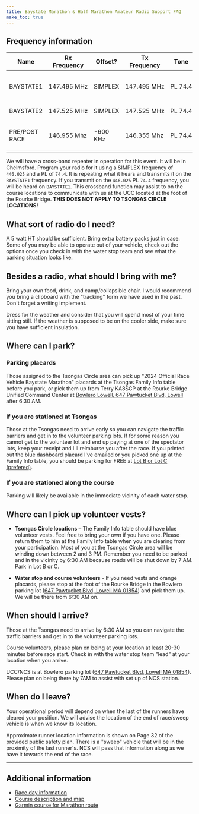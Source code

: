 ```yaml
---
title: Baystate Marathon & Half Marathon Amateur Radio Support FAQ
make_toc: true
---
```


<!-- source: http://ka8scp.wb1gof.net/BaystateMarathon -->

## Frequency information

<!--
NB: The following table makes use of non-breaking spaces (U+00A0) in order to prevent unhelpful wrapping
in the rendered document.
-->

| Name          | Rx Frequency | Offset?  | Tx Frequency | Tone    | Description                            |
| ------------- | ------------ | -------- | ------------ | ------- | -------------------------------------- |
| BAYSTATE1     | 147.495 MHz  | SIMPLEX  | 147.495 MHz  | PL 74.4 | water stop/course, NCS and Family Info |
| BAYSTATE2     | 147.525 MHz  | SIMPLEX  | 147.525 MHz  | PL 74.4 | Tsongas Circle units                   |
| PRE/POST RACE | 146.955 Mhz  | -600 KHz | 146.355 Mhz  | PL 74.4 | [WESTFORD MA WB1GOF repeater][wb1gof]  |

[wb1gof]: http://www.wb1gof.org/repeaters/

We will have a cross-band repeater in operation for this event. It will be in
Chelmsford. Program your radio for it using a SIMPLEX frequency of `446.025`
and a PL of `74.4`. It is repeating what it hears and transmits it on the
`BAYSTATE1` frequency. If you transmit on the `446.025` PL `74.4` frequency,
you will be heard on `BAYSTATE1`. This crossband function may assist to on the
course locations to communicate with us at the UCC located at the foot of the
Rourke Bridge. **THIS DOES NOT APPLY TO TSONGAS CIRCLE LOCATIONS!**

## What sort of radio do I need?

A 5 watt HT should be sufficient. Bring extra battery packs just in case. Some
of you may be able to operate out of your vehicle, check out the options once
you check in with the water stop team and see what the parking situation looks
like.

## Besides a radio, what should I bring with me?

Bring your own food, drink, and camp/collapsible chair. I would recommend you
bring a clipboard with the "tracking" form we have used in the past. Don't
forget a writing implement.

Dress for the weather and consider that you will spend most of your time
sitting still. If the weather is supposed to be on the cooler side, make sure
you have sufficient insulation.

## Where can I park?

### Parking placards

Those assigned to the Tsongas Circle area can pick up "2024 Official Race
Vehicle Baystate Marathon" placards at the Tsongas Family Info table before you
park, or pick them up from Terry KA8SCP at the Rourke Bridge Unified Command Center
at [Bowlero Lowell, 647 Pawtucket Blvd, Lowell][ucc] after 6:30 AM.

### If you are stationed at Tsongas

Those at the Tsongas need to arrive early so you can navigate the traffic
barriers and get in to the volunteer parking lots. If for some reason you
cannot get to the volunteer lot and end up paying at one of the spectator lots,
keep your receipt and I'll reimburse you after the race. If you printed out the
blue dashboard placard I've emailed or you picked one up at the Family Info
table, you should be parking for FREE at [Lot B or Lot C (prefered)][parking].

[parking]: https://maps.app.goo.gl/bnEzuGegobXG9EEM8

### If you are stationed along the course

Parking will likely be available in the immediate vicinity of each water stop.

## Where can I pick up volunteer vests?

- **Tsongas Circle locations** – The Family Info table should have blue
  volunteer vests. Feel free to bring your own if you have one. Please return
  them to him at the Family Info table when you are clearing from your
  participation. Most of you at the Tsongas Circle area will be winding down
  between 2 and 3 PM. Remember you need to be parked and in the vicinity by 6:30
  AM because roads will be shut down by 7 AM. Park in Lot B or C.

- **Water stop and course volunteers** - If you need vests and orange placards,
  please stop at the foot of the Rourke Bridge in the Bowlero parking lot ([647
  Pawtucket Blvd, Lowell MA 01854][ucc]) and pick them up. We will be there from
  6:30 AM on.

[ucc]: https://maps.app.goo.gl/TTf5UuE5KQY6Htxo9

## When should I arrive?

Those at the Tsongas need to arrive by 6:30 AM so you can navigate the traffic
barriers and get in to the volunteer parking lots.

Course volunteers, please plan on being at your location at least 20-30 minutes
before race start. Check in with the water stop team "lead" at your location
when you arrive.

UCC/NCS is at Bowlero parking lot ([647 Pawtucket Blvd, Lowell MA 01854][ucc]).
Please plan on being there by 7AM to assist with set up of NCS station.

## When do I leave?

Your operational period will depend on when the last of the runners have
cleared your position. We will advise the location of the end of race/sweep
vehicle is when we know its location.

Approximate runner location information is shown on Page 32 of the provided
public safety plan. There is a "sweep" vehicle that will be in the proximity of
the last runner's. NCS will pass that information along as we have it towards
the end of the race.

---

## Additional information

- [Race day information](https://www.baystatemarathon.com/race-day-info)
- [Course description and map](https://www.baystatemarathon.com/course-map-description)
- [Garmin course for Marathon route](https://connect.garmin.com/modern/course/128993260)
